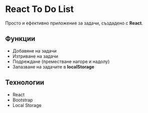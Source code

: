 # React To Do List
Просто и ефективно приложение за задачи, създадено с **React**.

##  Функции
-  Добавяне на задачи
-  Изтриване на задачи
-  Подреждане (преместване нагоре и надолу)
-  Запазване на задачите в **localStorage**

## Технологии
- React
-  Bootstrap 
- Local Storage
